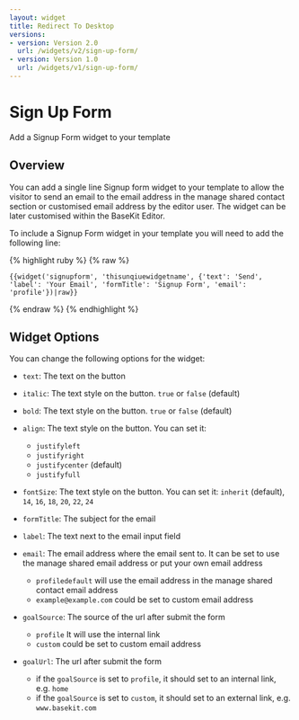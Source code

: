 ```yaml
---
layout: widget
title: Redirect To Desktop
versions:
- version: Version 2.0
  url: /widgets/v2/sign-up-form/
- version: Version 1.0
  url: /widgets/v1/sign-up-form/
---
```


# Sign Up Form

Add a Signup Form widget to your template

## Overview

You can add a single line Signup form widget to your template to allow the visitor to send an email to the email address in the manage shared contact section or customised email address by the editor user. The widget can be later customised within the BaseKit Editor. 

To include a Signup Form widget in your template you will need to add the following line:

{% highlight ruby %}
{% raw %}

	{{widget('signupform', 'thisunqiuewidgetname', {'text': 'Send', 'label': 'Your Email', 'formTitle': 'Signup Form', 'email': 'profile'})|raw}}

{% endraw %}
{% endhighlight %}

## Widget Options

You can change the following options for the widget:

* ```text```: The text on the button

* ```italic```: The text style on the button. ```true``` or ```false``` (default)

* ```bold```: The text style on the button. ```true``` or ```false``` (default)

* ```align```: The text style on the button. You can set it:

  * ```justifyleft```
  * ```justifyright```
  * ```justifycenter``` (default)
  * ```justifyfull```

* ```fontSize```: The text style on the button. You can set it: ```inherit``` (default), ```14```, ```16```, ```18```, ```20```, ```22```, ```24```

* ```formTitle```: The subject for the email

* ```label```: The text next to the email input field

* ```email```: The email address where the email sent to. It can be set to use the manage shared email address or put your own email address

  * ```profiledefault``` will use the email address in the manage shared contact email address
  * ```example@example.com``` could be set to custom email address

* ```goalSource```: The source of the url after submit the form

  * ```profile``` It will use the internal link
  * ```custom``` could be set to custom email address

* ```goalUrl```: The url after submit the form

  * if the ```goalSource``` is set to ```profile```, it should set to an internal link, e.g. ```home```
  * if the ```goalSource``` is set to ```custom```, it should set to an external link, e.g. ```www.basekit.com```
